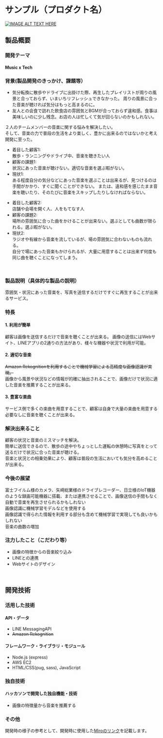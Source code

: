 # サンプル（プロダクト名）

[![IMAGE ALT TEXT HERE](https://jphacks.com/wp-content/uploads/2020/09/JPHACKS2020_ogp.jpg)](https://www.youtube.com/watch?v=G5rULR53uMk)

##  製品概要
### 開発テーマ
#### **Music x Tech**  

###  背景(製品開発のきっかけ、課題等）
- 気分転換に散歩やドライブに出掛けた際、再生したプレイリストが周りの風景と合っておらず、いまいちリフレッシュできなかった。
周りの風景に合った音楽が聴ければ気分はもっと高まるのに。
- 友人との会食で訪れた飲食店の雰囲気とBGMが合っておらず違和感。食事は美味しいのに少し残念。お店の人は忙しくて気が回らないのかもしれない。

２人のチームメンバーの音楽に関する悩みを解決したい。  
そして、音楽の力で普段の生活をより楽しく、豊かに出来るのではないかと考え開発に至った。  
  
- 着目した顧客1:  
散歩・ランニングやドライブ中、音楽を聴きたい人  
- 顧客の課題1:  
状況にあった音楽が聴けない。適切な音楽を選ぶ暇がない。
- 現状1:  
ある程度自分の気分などにあった音楽を選ぶことは出来るが、見つけるのは手間がかかり、すぐに聞くことができない。 
または、違和感を感じたまま音楽を聴いたり、そのたびに音楽をスキップしたりしなければならない。

+ 着目した顧客2:  
店舗や会場を開く人、人をもてなす人  
+ 顧客の課題2:  
場所の雰囲気に合った曲をかけることが出来ない。選ぶとしても曲数が限られる。選ぶ暇がない。  
+ 現状2:  
ラジオや有線から音楽を流しているが、場の雰囲気に合わないものも流れる。  
自分で場にあった音楽もかけられるが、大量に用意することは出来ず何度も同じ曲を聴くことになってしまう。
<br>

### 製品説明（具体的な製品の説明）
雰囲気・状況にあった音楽を、写真を送信するだけですぐに再生することが出来るサービス。  
  
### 特長
#### 1. 利用が簡単
顧客は画像を送信するだけで音楽を聴くことが出来る。
画像の送信にはWebサイト、LINEアプリの2通りの方法があり、様々な機器や状況で利用が可能。  

#### 2. 適切な音楽  
~~Amazon Rekognitionを利用することで機械学習による高精度な画像認識が実現。~~  
画像から風景や状況などの情報が的確に抽出されることで、画像だけで状況に適した音楽を推薦することが出来る。  

#### 3. 豊富な楽曲  
サービス側で多くの楽曲を用意することで、顧客は自身で大量の楽曲を用意する必要なしに音楽を聴くことが出来る。  

### 解決出来ること
顧客の状況と音楽のミスマッチを解決。  
簡単に送信できるので、散歩の途中やちょっとした運転の休憩時に写真をとって送るだけで状況に合った音楽が聴ける。  
音楽と状況との相乗効果により、顧客は普段の生活においても気分を高めることが出来る。  

### 今後の展望
富士フイルム様のカメラ、矢崎総業様のドライブレコーダー、日立様のIoT機器のような録画可能機器に搭載、または連携させることで、画像送信の手間もなく自動で音楽を再生させられるかもしれない  
画像認識に機械学習モデルなどを使用する  
画像認識で得られた情報を利用する部分も含めて機械学習で実現しても良いかもしれない  
音楽の曲数の増加  

### 注力したこと（こだわり等）
* 画像の特徴からの音楽絞り込み
* LINEとの連携
* Webサイトのデザイン  
<br>

## 開発技術
### 活用した技術
#### API・データ
* LINE MessagingAPI
* ~~Amazon Rekognition~~

#### フレームワーク・ライブラリ・モジュール
* Node.js (express)
* AWS EC2
* HTML/CSS(pug, sass), JavaScript

### 独自技術
#### ハッカソンで開発した独自機能・技術
* 画像の特徴量から音楽を推薦する

### その他
開発時の様子の参考として、開発時に使用した[Miroのリンク](https://miro.com/app/board/o9J_kgvg9F0=/)を記載します。

